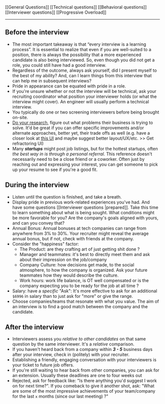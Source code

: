 [[General Questions]]
[[Technical questions]]
[[Behavioral questions]]
[[Interviewer questions]]
[[Progressive Overload]]

---

## Before the interview
- The most important takeaway is that “every interview is a learning process”. It is essential to realize that even if you are well-suited to a position, there is always the possibility that a more experienced candidate is also being interviewed. So, even though you did not get a role, you could still have had a good interview.
- Regardless of the outcome, always ask yourself, did I present myself to the best of my ability? And, can I learn things from this interview that can help me in subsequent interviews?
- Pride in appearance can be equated with pride in a role.
- If you're unsure whether or not the interview will be technical, ask your recruiting coordinator what position your interviewer holds (or what the interview might cover). An engineer will usually perform a technical interview.
- You typically do one or two screening interviewers before being brought on-site.
- [Do your research](https://www.experis.com/en/insights/articles/2021/05/25/20-tips-for-great-job-interviews), figure out what problems their business is trying to solve. It'd be great if you can offer specific improvements and/or alternate approaches, better yet, their trade offs as well (e.g. have a closer look at [this UI](https://peeba.com/hk/en/) and maybe suggest better layout/UX/etc. >> Get refractoring UI)
- Many ***startups*** might post job listings, but for the hottest startups, often *the best way in is through a personal referral*. This reference doesn't necessarily need to be a close friend or a coworker. Often just by reaching out and expressing your interest, you can get someone to pick up your resume to see if you're a good fit.


## During the interview
- Listen until the question is finished, and take a breath.
- Display pride in previous work-related experiences you've had. And have some questions [[Interviewer questions |prepared]]. Take this time to learn something about what is being sought. What conditions might be more favorable for you? Are the company's goals aligned with yours, and can you convey that?
- Annual Bonus: Annual bonuses at tech companies can range from anywhere from 3% to 30%. Your recruiter might reveal the average annual bonus, but if not, check with friends at the company.
- Consider the "happiness" factor: 
	- The Product: are they crafting art of just getting shit done ?
	- Manager and teammates: it's best to directly meet them and ask about their impression on the job/company
	- Company Culture: how decisions get made, to the social atmosphere, to how the company is organized. Ask your future teammates how they would describe the culture.
	- Work hours: work life balance, is OT well compensated or is the company expecting you to be ready for the job at all time ?
- Salary: have a *specific* "Ask": It's more effective to ask for an additional  `$6996`  in salary than to just ask for "more" or give the range.
- Choose companies/teams that resonate with what you value. The aim of an interview is to find a good match between the company and the candidate.



## After the interview
- Interviewers assess you *relative to other candidates* on that same question by the same interviewer. It's a *relative* comparison.
- If you haven't heard back from a company within ***3 - 5*** business days after your interview, check in (politely) with your recruiter.
- Establishing a friendly, engaging conversation with your interviewers is your ticket to future job offers.
- If you're still waiting to hear back from other companies, you can ask for an extension. Usually these deadlines are one to four weeks out
- Rejected, ask for feedback like: "Is there anything you'd suggest I work on for next time?". If you comeback to give it another shot, ask: "What are some of the most impressive achievements of your team/company for the last `x` months (since our last meeting) ?"